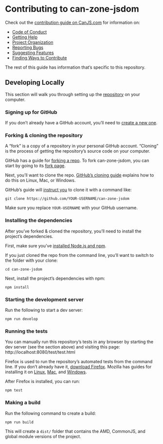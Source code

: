 # Contributing to can-zone-jsdom

Check out the [contribution guide on CanJS.com](https://canjs.com/doc/guides/contribute.html) for information on:

- [Code of Conduct](https://canjs.com/doc/guides/contribute.html#CodeofConduct)
- [Getting Help](https://canjs.com/doc/guides/contribute.html#GettingHelp)
- [Project Organization](https://canjs.com/doc/guides/contributing/project-organization.html)
- [Reporting Bugs](https://canjs.com/doc/guides/contributing/bug-report.html)
- [Suggesting Features](https://canjs.com/doc/guides/contributing/feature-suggestion.html)
- [Finding Ways to Contribute](https://canjs.com/doc/guides/contributing/finding-ways-to-contribute.html)

The rest of this guide has information that’s specific to this repository.

## Developing Locally

This section will walk you through setting up the [repository](https://github.com/canjs/can-zone-jsdom) on your computer.

### Signing up for GitHub

If you don’t already have a GitHub account, you’ll need to [create a new one](https://help.github.com/articles/signing-up-for-a-new-github-account/).

### Forking & cloning the repository

A “fork” is a copy of a repository in your personal GitHub account. “Cloning” is the process of getting the repository’s source code on your computer.

GitHub has a guide for [forking a repo](https://help.github.com/articles/fork-a-repo/). To fork can-zone-jsdom, you can start by going to its [fork page](https://github.com/canjs/can-zone-jsdom/fork).

Next, you’ll want to clone the repo. [GitHub’s cloning guide](https://help.github.com/articles/cloning-a-repository/) explains how to do this on Linux, Mac, or Windows.

GitHub’s guide will [instruct you](https://help.github.com/articles/fork-a-repo/#step-2-create-a-local-clone-of-your-fork) to clone it with a command like:

```shell
git clone https://github.com/YOUR-USERNAME/can-zone-jsdom
```

Make sure you replace `YOUR-USERNAME` with your GitHub username.

### Installing the dependencies

After you’ve forked & cloned the repository, you’ll need to install the project’s dependencies.

First, make sure you’ve [installed Node.js and npm](https://docs.npmjs.com/getting-started/installing-node).

If you just cloned the repo from the command line, you’ll want to switch to the folder with your clone:

```shell
cd can-zone-jsdom
```

Next, install the project’s dependencies with npm:

```shell
npm install
```

### Starting the development server

Run the following to start a dev server:

```shell
npm run develop
```

### Running the tests

You can manually run this repository’s tests in any browser by starting the dev server (see the section above) and visiting this page: http://localhost:8080/test/test.html

Firefox is used to run the repository’s automated tests from the command line. If you don’t already have it, [download Firefox](https://www.mozilla.org/en-US/firefox/new/). Mozilla has guides for installing it on [Linux](https://support.mozilla.org/t5/Install-and-Update/Install-Firefox-on-Linux/ta-p/2516), [Mac](https://support.mozilla.org/t5/Install-and-Update/How-to-download-and-install-Firefox-on-Mac/ta-p/3453), and [Windows](https://support.mozilla.org/t5/Install-and-Update/How-to-download-and-install-Firefox-on-Windows/ta-p/2210).

After Firefox is installed, you can run:

```shell
npm test
```

### Making a build

Run the following command to create a build:

```shell
npm run build
```

This will create a `dist/` folder that contains the AMD, CommonJS, and global module versions of the project.

